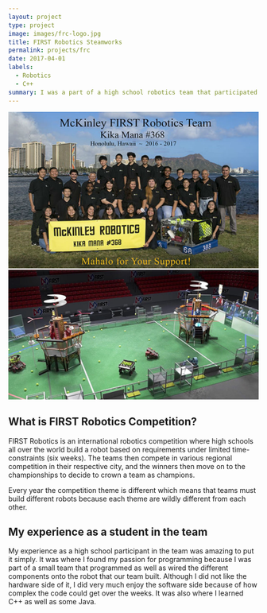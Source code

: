 ```yaml
---
layout: project
type: project
image: images/frc-logo.jpg
title: FIRST Robotics Steamworks
permalink: projects/frc
date: 2017-04-01
labels:
  - Robotics
  - C++
summary: I was a part of a high school robotics team that participated in an international high school robotics competition called FIRST Robotics Competition, or FRC.
---
```


<div class="images">
  <img class="image" src="../images/2017-TeamPicture.jpg">
  <img class="image" src="../images/first-steamworks-field.jpg">
</div>

## What is FIRST Robotics Competition?

FIRST Robotics is an international robotics competition where high schools all over the world build a robot based on requirements under limited time-constraints (six weeks). The teams then compete in various regional competition in their respective city, and the winners then move on to the championships to decide to crown a team as champions.

Every year the competition theme is different which means that teams must build different robots because each theme are wildly different from each other.

## My experience as a student in the team

My experience as a high school participant in the team was amazing to put it simply. It was where I found my passion for programming because I was part of a small team that programmed as well as wired the different components onto the robot that our team built. Although I did not like the hardware side of it, I did very much enjoy the software side because of how complex the code could get over the weeks. It was also where I learned C++ as well as some Java.
